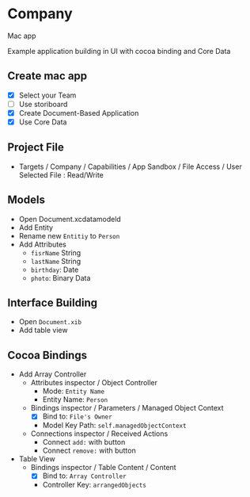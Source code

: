 #  Company

Mac app

Example application building in UI with cocoa binding and Core Data

## Create mac app

- [x] Select your Team
- [  ]  Use storiboard
- [x] Create Document-Based Application
- [x] Use Core Data 

## Project File
- Targets / Company / Capabilities / App Sandbox / File Access / User Selected File : Read/Write

## Models

- Open Document.xcdatamodeld
- Add Entity
- Rename new `Entitiy` to `Person`
- Add Attributes
    - `fisrName` String
    - `lastName` String
    - `birthday`: Date
    - `photo`: Binary Data
    
## Interface Building

- Open `Document.xib`
- Add table view

## Cocoa Bindings

- Add Array Controller
    - Attributes inspector / Object Controller
        - Mode: `Entity Name`
        - Entity Name: `Person`
    - Bindings inspector / Parameters / Managed Object Context
        - [x] Bind to: `File's Owner`
        - Model Key Path: `self.managedObjectContext`
    - Connections inspector / Received Actions
        - Connect `add:` with button
        - Connect `remove:` with button
- Table View
    -  Bindings inspector / Table Content / Content
        - [x] Bind to: `Array Controller`
        - Controller Key: `arrangedObjects`
